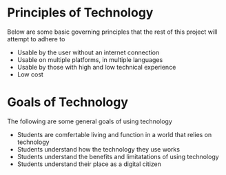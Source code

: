 # Principles of Technology

Below are some basic governing principles that the rest of this project will attempt to adhere to

* Usable by the user without an internet connection
* Usable on multiple platforms, in multiple languages
* Usable by those with high and low technical experience
* Low cost 

# Goals of Technology

The following are some general goals of using technology

* Students are comfertable living and function in a world that relies on technology
* Students understand how the technology they use works
* Students understand the benefits and limitatations of using technology
* Students understand their place as a digital citizen



